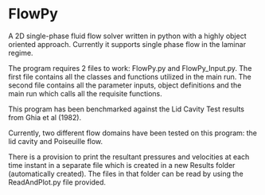 # FlowPy
A 2D single-phase fluid flow solver written in python with a highly object oriented approach. Currently it supports single phase flow in the laminar regime. 

The program requires 2 files to work: FlowPy.py and FlowPy_Input.py. The first file contains all the classes and functions utilized in the main run. The second file contains all the parameter inputs, object definitions and the main run which calls all the requisite functions.

This program has been benchmarked against the Lid Cavity Test results from Ghia et al (1982).

Currently, two different flow domains have been tested on this program: the lid cavity and Poiseuille flow. 

There is a provision to print the resultant pressures and velocities at each time instant in a separate file which is created in a new Results folder (automatically created). The files in that folder can be read by using the ReadAndPlot.py file provided.


